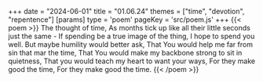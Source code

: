 +++
date = "2024-06-01"
title = "01.06.24"
themes = ["time", "devotion", "repentence"]
[params]
  type = 'poem'
  pageKey = 'src/poem.js'
+++
{{< poem >}}
The thought of time,
As months tick up like all their little seconds just the same -
If spending be a true image of the thing,
I hope to spend you well.
But maybe humility would better ask,
That You would help me far from sin that mar the time,
That You would make my backbone strong to sit in quietness,
That you would teach my heart to want your ways,
For they make good the time,
For they make good the time.
{{< /poem >}}